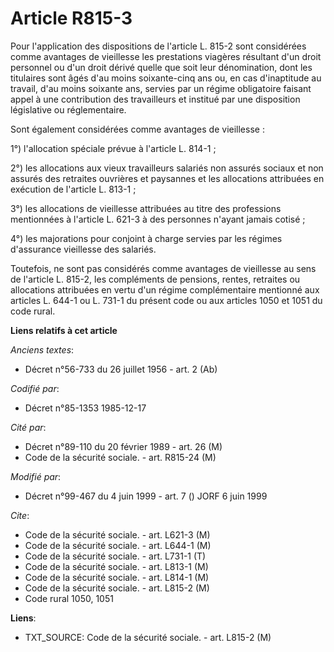 # Article R815-3

Pour l'application des dispositions de l'article L. 815-2 sont considérées comme avantages de vieillesse les prestations
viagères résultant d'un droit personnel ou d'un droit dérivé quelle que soit leur dénomination, dont les titulaires sont âgés
d'au moins soixante-cinq ans ou, en cas d'inaptitude au travail, d'au moins soixante ans, servies par un régime obligatoire
faisant appel à une contribution des travailleurs et institué par une disposition législative ou réglementaire. 

Sont également considérées comme avantages de vieillesse : 

1°) l'allocation spéciale prévue à l'article L. 814-1 ; 

2°) les allocations aux vieux travailleurs salariés non assurés sociaux et non assurés des retraites ouvrières et paysannes
et les allocations attribuées en exécution de l'article L. 813-1 ; 

3°) les allocations de vieillesse attribuées au titre des professions mentionnées à l'article L. 621-3 à des personnes
n'ayant jamais cotisé ; 

4°) les majorations pour conjoint à charge servies par les régimes d'assurance vieillesse des salariés. 

Toutefois, ne sont pas considérés comme avantages de vieillesse au sens de l'article L. 815-2, les compléments de pensions,
rentes, retraites ou allocations attribuées en vertu d'un régime complémentaire mentionné aux articles L. 644-1 ou L. 731-1
du présent code ou aux articles 1050 et 1051 du code rural.

**Liens relatifs à cet article**

_Anciens textes_:

  - Décret n°56-733 du 26 juillet 1956 - art. 2 (Ab)

_Codifié par_:

  - Décret n°85-1353 1985-12-17

_Cité par_:

  - Décret n°89-110 du 20 février 1989 - art. 26 (M)
  - Code de la sécurité sociale. - art. R815-24 (M)

_Modifié par_:

  - Décret n°99-467 du 4 juin 1999 - art. 7 () JORF 6 juin 1999

_Cite_:

  - Code de la sécurité sociale. - art. L621-3 (M)
  - Code de la sécurité sociale. - art. L644-1 (M)
  - Code de la sécurité sociale. - art. L731-1 (T)
  - Code de la sécurité sociale. - art. L813-1 (M)
  - Code de la sécurité sociale. - art. L814-1 (M)
  - Code de la sécurité sociale. - art. L815-2 (M)
  - Code rural 1050, 1051

**Liens**:

  - TXT_SOURCE: Code de la sécurité sociale. - art. L815-2 (M)
